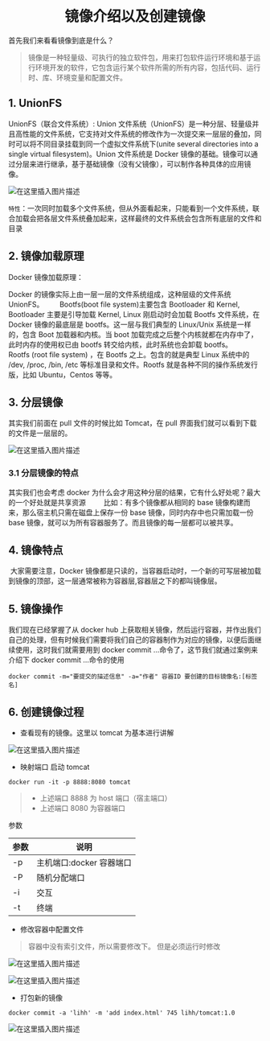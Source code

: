 <h1 align = "center">镜像介绍以及创建镜像</h1>

首先我们来看看镜像到底是什么？

> 镜像是一种轻量级、可执行的独立软件包，用来打包软件运行环境和基于运行环境开发的软件，它包含运行某个软件所需的所有内容，包括代码、运行时、库、环境变量和配置文件。

## 1. UnionFS

UnionFS（联合文件系统）: Union 文件系统（UnionFS）是一种分层、轻量级并且高性能的文件系统，它支持对文件系统的修改作为一次提交来一层层的叠加，同时可以将不同目录挂载到同一个虚拟文件系统下(unite several directories into a single virtual filesystem)。Union 文件系统是 Docker 镜像的基础。镜像可以通过分层来进行继承，基于基础镜像（没有父镜像），可以制作各种具体的应用镜像。

![在这里插入图片描述](https://img-blog.csdnimg.cn/c3de660655544939ae396be175f2dfaa.png)

`特性`：一次同时加载多个文件系统，但从外面看起来，只能看到一个文件系统，联合加载会把各层文件系统叠加起来，这样最终的文件系统会包含所有底层的文件和目录

## 2. 镜像加载原理

Docker 镜像加载原理：

Docker 的镜像实际上由一层一层的文件系统组成，这种层级的文件系统 UnionFS。
  Bootfs(boot file system)主要包含 Bootloader 和 Kernel, Bootloader 主要是引导加载 Kernel, Linux 刚启动时会加载 Bootfs 文件系统，在 Docker 镜像的最底层是 bootfs。这一层与我们典型的 Linux/Unix 系统是一样的，包含 Boot 加载器和内核。当 boot 加载完成之后整个内核就都在内存中了，此时内存的使用权已由 bootfs 转交给内核，此时系统也会卸载 bootfs。
  Rootfs (root file system) ，在 Bootfs 之上。包含的就是典型 Linux 系统中的 /dev, /proc, /bin, /etc 等标准目录和文件。Rootfs 就是各种不同的操作系统发行版，比如 Ubuntu，Centos 等等。

## 3. 分层镜像

其实我们前面在 pull 文件的时候比如 Tomcat，在 pull 界面我们就可以看到下载的文件是一层层的。

![在这里插入图片描述](https://img-blog.csdnimg.cn/058a4a3474994600975f7c862996b446.png)

### 3.1 分层镜像的特点

其实我们也会考虑 docker 为什么会才用这种分层的结果，它有什么好处呢？最大的一个好处就是共享资源
   比如：有多个镜像都从相同的 base 镜像构建而来，那么宿主机只需在磁盘上保存一份 base 镜像，同时内存中也只需加载一份 base 镜像，就可以为所有容器服务了。而且镜像的每一层都可以被共享。

## 4. 镜像特点

​ 大家需要注意，Docker 镜像都是只读的，当容器启动时，一个新的可写层被加载到镜像的顶部，这一层通常被称为容器层,容器层之下的都叫镜像层。

## 5. 镜像操作

我们现在已经掌握了从 docker hub 上获取相关镜像，然后运行容器，并作出我们自己的处理，但有时候我们需要将我们自己的容器制作为对应的镜像，以便后面继续使用，这时我们就需要用到 docker commit ...命令了，这节我们就通过案例来介绍下 docker commit ...命令的使用

```shell
docker commit -m="要提交的描述信息" -a="作者" 容器ID 要创建的目标镜像名:[标签名]
```

## 6. 创建镜像过程

- 查看现有的镜像。这里以 tomcat 为基本进行讲解

![在这里插入图片描述](https://img-blog.csdnimg.cn/f065adfea47b4ea89fd79bd8ad85408d.png)

- 映射端口 启动 tomcat

```shell
docker run -it -p 8888:8080 tomcat
```

> - 上述端口 8888 为 host 端口（宿主端口）
> - 上述端口 8080 为容器端口

参数

| 参数 | 说明                     |
| ---- | ------------------------ |
| -p   | 主机端口:docker 容器端口 |
| -P   | 随机分配端口             |
| -i   | 交互                     |
| -t   | 终端                     |

- 修改容器中配置文件

> 容器中没有索引文件，所以需要修改下。 但是必须运行时修改

![在这里插入图片描述](https://img-blog.csdnimg.cn/de77d8418bfc49ea9875ce9441461da6.png)

![在这里插入图片描述](https://img-blog.csdnimg.cn/aaa86fcebea7458fb38579cfcee9f0fb.png)

- 打包新的镜像

```shell
docker commit -a 'lihh' -m 'add index.html' 745 lihh/tomcat:1.0
```

![在这里插入图片描述](https://img-blog.csdnimg.cn/3348e66ca7c24534bf392ce288ab7cc7.png)
